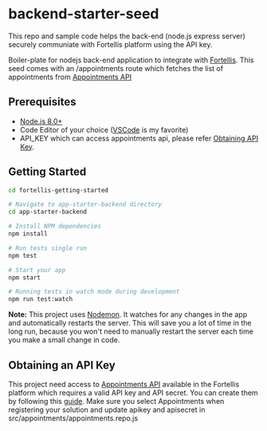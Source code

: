 backend-starter-seed
=======================

This repo and sample code helps the back-end (node.js express server) securely communiate with Fortellis platform using the API key. 

Boiler-plate for nodejs back-end application to integrate with [Fortellis](https://developer.fortellis.io/).
This seed comes with an /appointments route which fetches the list of appointments from [Appointments API](https://developer.fortellis.io/api-reference/vehicle-service/appointment-api) 

Prerequisites
-------------
- [Node.js 8.0+](http://nodejs.org)
- Code Editor of your choice ([VSCode](https://code.visualstudio.com/) is my favorite)
- API_KEY which can access appointments api, please refer [Obtaining API Key](#obtaining-api-key).

Getting Started
---------------

```bash
cd fortellis-getting-started

# Navigate to app-starter-backend directory
cd app-starter-backend

# Install NPM dependencies
npm install

# Run tests single run
npm test

# Start your app
npm start

# Running tests in watch mode during development
npm run test:watch
```

**Note:** This project uses [Nodemon](https://github.com/remy/nodemon).
It watches for any changes in the app and automatically restarts the server. This will save you a lot of time in the long run, because you won't need to manually restart the server each time you make a small change in code.

Obtaining an API Key
------------------
This project need access to [Appointments API](https://developer.fortellis.io/api-reference/vehicle-service/appointment-api) available in the Fortellis platform which requires a valid API key and API secret. You can create them by following this [guide](https://community.fortellis.io/community/blog/how-can-i-try-out-api). Make sure you select Appointments when registering your solution and update apikey and apisecret in src/appointments/appointments.repo.js
